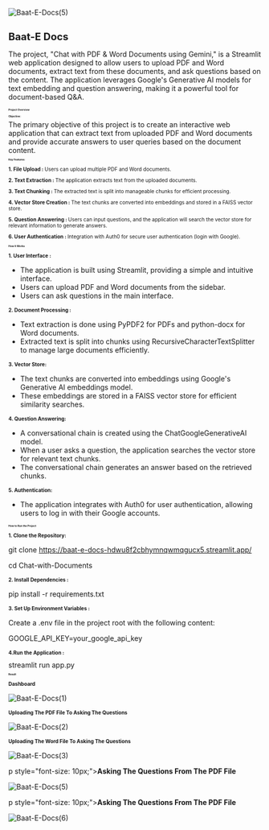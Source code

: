 ![Baat-E-Docs(5)](https://github.com/user-attachments/assets/ab9d775a-1c6e-44cd-b2f0-11e3dd58ca72)<h1 style="font-size: 20px;"><b>Baat-E Docs</b></h1>

The project, "Chat with PDF & Word Documents using Gemini," is a Streamlit web application designed to allow users to upload PDF and Word documents, extract text from these documents, and ask questions based on the content. The application leverages Google's Generative AI models for text embedding and question answering, making it a powerful tool for document-based Q&A.

<h2 style="font-size: 5px;"><b>Project Overview</b></h2>

<h3 style="font-size: 5px;"><b>Objective:</b></h3>
The primary objective of this project is to create an interactive web application that can extract text from uploaded PDF and Word documents and provide accurate answers to user queries based on the document content.

<h3 style="font-size: 5px;"><b>Key Features:</b></h3>

<p style="font-size: 10px;"><b>1. File Upload : </b> Users can upload multiple PDF and Word documents.</p>

<p style="font-size: 10px;"><b>2. Text Extraction : </b> The application extracts text from the uploaded documents.</p>

<p style="font-size: 10px;"><b>3. Text Chunking : </b>  The extracted text is split into manageable chunks for efficient processing.</p>

<p style="font-size: 10px;"><b>4. Vector Store Creation : </b> The text chunks are converted into embeddings and stored in a FAISS vector store.</p>

<p style="font-size: 10px;"><b>5. Question Answering : </b> Users can input questions, and the application will search the vector store for relevant information to generate answers.</p>

<p style="font-size: 10px;"><b>6. User Authentication : </b> Integration with Auth0 for secure user authentication (login with Google).</p>

<h3 style="font-size: 5px;"><b>How It Works</b></h3>

<p style="font-size: 10px;"><b>1. User Interface :</b></p>

* The application is built using Streamlit, providing a simple and intuitive interface.
* Users can upload PDF and Word documents from the sidebar.
* Users can ask questions in the main interface.
  
<p style="font-size: 10px;"><b>2. Document Processing :</b></p>

* Text extraction is done using PyPDF2 for PDFs and python-docx for Word documents.
* Extracted text is split into chunks using RecursiveCharacterTextSplitter to manage large documents efficiently.

<p style="font-size: 10px;"><b>3. Vector Store:</b></p>

* The text chunks are converted into embeddings using Google's Generative AI embeddings model.
* These embeddings are stored in a FAISS vector store for efficient similarity searches.

<p style="font-size: 10px;"><b>4. Question Answering:</b></p>

* A conversational chain is created using the ChatGoogleGenerativeAI model.
* When a user asks a question, the application searches the vector store for relevant text chunks.
* The conversational chain generates an answer based on the retrieved chunks.

<p style="font-size: 10px;"><b>5. Authentication:</b></p>

* The application integrates with Auth0 for user authentication, allowing users to log in with their Google accounts.

<h3 style="font-size: 5px;"><b>How to Run the Project</b></h3>

<p style="font-size: 10px;"><b>1. Clone the Repository:</b></p>

git clone https://baat-e-docs-hdwu8f2cbhymnqwmqgucx5.streamlit.app/

cd Chat-with-Documents

<p style="font-size: 10px;"><b>2. Install Dependencies :</b></p>

pip install -r requirements.txt

<p style="font-size: 10px;"><b>3. Set Up Environment Variables :</b></p>

Create a .env file in the project root with the following content:

GOOGLE_API_KEY=your_google_api_key

<p style="font-size: 10px;"><b>4.Run the Application :</b></p>
streamlit run app.py

<h3 style="font-size: 5px;"><b>Result</b></h3>

<p style="font-size: 10px;"><b>Dashboard</b></p>

![Baat-E-Docs(1)](https://github.com/user-attachments/assets/d55e6574-97a3-4b56-8165-cdb2b6a3b196)


<p style="font-size: 10px;"><b>Uploading The PDF File To Asking The Questions </b></p>

![Baat-E-Docs(2)](https://github.com/user-attachments/assets/8d4dac55-5e69-48a9-a382-647a95cfb60e)


<p style="font-size: 10px;"><b>Uploading The Word File To Asking The Questions </b></p>

![Baat-E-Docs(3)](https://github.com/user-attachments/assets/c7ecc10d-64e7-4bb3-9aea-23ce538f3dea)


p style="font-size: 10px;"><b>Asking The Questions From The PDF File </b></p>

![Baat-E-Docs(5)](https://github.com/user-attachments/assets/d1710880-ebeb-4f44-a7fc-62db56c7623e)


p style="font-size: 10px;"><b>Asking The Questions From The PDF File </b></p>

![Baat-E-Docs(6)](https://github.com/user-attachments/assets/2f4bf960-f634-442d-a009-61463144cb66)
